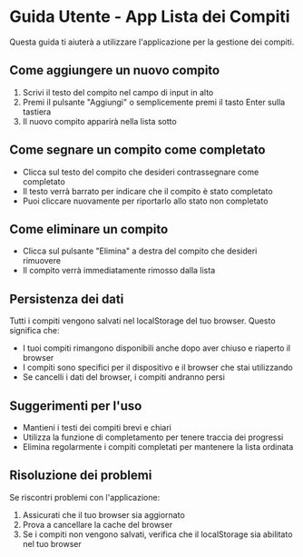# Guida Utente - App Lista dei Compiti

Questa guida ti aiuterà a utilizzare l'applicazione per la gestione dei compiti.

## Come aggiungere un nuovo compito

1. Scrivi il testo del compito nel campo di input in alto
2. Premi il pulsante "Aggiungi" o semplicemente premi il tasto Enter sulla tastiera
3. Il nuovo compito apparirà nella lista sotto

## Come segnare un compito come completato

- Clicca sul testo del compito che desideri contrassegnare come completato
- Il testo verrà barrato per indicare che il compito è stato completato
- Puoi cliccare nuovamente per riportarlo allo stato non completato

## Come eliminare un compito

- Clicca sul pulsante "Elimina" a destra del compito che desideri rimuovere
- Il compito verrà immediatamente rimosso dalla lista

## Persistenza dei dati

Tutti i compiti vengono salvati nel localStorage del tuo browser. Questo significa che:

- I tuoi compiti rimangono disponibili anche dopo aver chiuso e riaperto il browser
- I compiti sono specifici per il dispositivo e il browser che stai utilizzando
- Se cancelli i dati del browser, i compiti andranno persi

## Suggerimenti per l'uso

- Mantieni i testi dei compiti brevi e chiari
- Utilizza la funzione di completamento per tenere traccia dei progressi
- Elimina regolarmente i compiti completati per mantenere la lista ordinata

## Risoluzione dei problemi

Se riscontri problemi con l'applicazione:

1. Assicurati che il tuo browser sia aggiornato
2. Prova a cancellare la cache del browser
3. Se i compiti non vengono salvati, verifica che il localStorage sia abilitato nel tuo browser